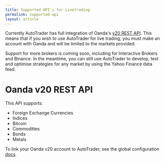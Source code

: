 ```yaml
---
title: Supported API's for Livetrading
permalink: supported-api
layout: article
---
```

Currently AutoTrader has full integration of Oanda's [v20 REST API](https://developer.oanda.com/rest-live-v20/introduction/). 
This means that if you wish to use AutoTrader for live trading, you must make an account with Oanda and will be limited 
to the markets provided. 

Support for more brokers is coming soon, including for Interactive Brokers and Binance. In the meantime, you can still use
AutoTrader to develop, test and optimise strategies for any market by using the Yahoo Finance data feed. 


# Oanda v20 REST API
This API supports:
- Foreign Exchange Currencies
- Indices
- Bitcoin
- Commodities
- Bonds
- Metals

To link your Oanda v20 account to AutoTrader, see the global configuration [docs](docs/configuration-global).




